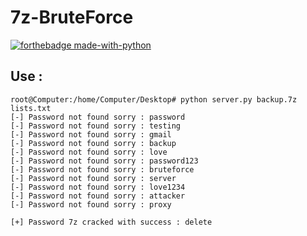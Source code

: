 # 7z-BruteForce

[![forthebadge made-with-python](http://ForTheBadge.com/images/badges/made-with-python.svg)](https://www.python.org/)

Use :
----
    root@Computer:/home/Computer/Desktop# python server.py backup.7z lists.txt
    [-] Password not found sorry : password
    [-] Password not found sorry : testing
    [-] Password not found sorry : gmail
    [-] Password not found sorry : backup
    [-] Password not found sorry : love
    [-] Password not found sorry : password123
    [-] Password not found sorry : bruteforce
    [-] Password not found sorry : server
    [-] Password not found sorry : love1234
    [-] Password not found sorry : attacker
    [-] Password not found sorry : proxy

    [+] Password 7z cracked with success : delete
